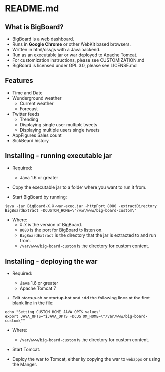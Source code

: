 README.md
=========

What is BigBoard?
-----------------

- BigBoard is a web dashboard.
- Runs in **Google Chrome** or other WebKit based browsers.
- Written in html/css/js with a Java backend.
- Run as an executable jar or war deployed to Apache Tomcat.
- For customization instructions, please see CUSTOMIZATION.md
- BigBoard is licensed under GPL 3.0, please see LICENSE.md
   

Features
--------

- Time and Date
- Wunderground weather
  - Current weather
  - Forecast
- Twitter feeds
  - Trending
  - Displaying single user multiple tweets
  - Displaying multiple users single tweets
- AppFigures Sales count
- SickBeard history


Installing - running executable jar
-----------------------------------

- Required:
  - Java 1.6 or greater

- Copy the executable jar to a folder where you want to run it from.
- Start BigBoard by running:

```
java -jar BigBoard-X.X-war-exec.jar -httpPort 8080 -extractDirectory BigBoardExtract -DCUSTOM_HOME=\"/var/www/big-board-custom\"
```

- Where:
  - `X.X` is the version of BigBoard.
  - `8080` is the port for BigBoard to listen on.
  - `BigBoardExtract` is the directory that the jar is extracted to and run from.
  - `/var/www/big-board-custom` is the directory for custom content.


Installing - deploying the war
------------------------------

- Required:
  - Java 1.6 or greater
  - Apache Tomcat 7

- Edit startup.sh or startup.bat and add the following lines at the first blank line in the file:

```
echo "Setting CUSTOM_HOME JAVA_OPTS values"
export JAVA_OPTS="$JAVA_OPTS -DCUSTOM_HOME=\"/var/www/big-board-custom\""
```

- Where:
  - `/var/www/big-board-custom` is the directory for custom content.

- Start Tomcat.
- Deploy the war to Tomcat, either by copying the war to `webapps` or using the Manger.



